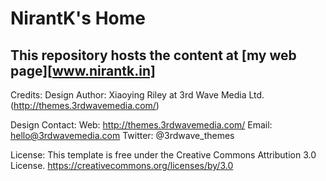 NirantK's Home
=================
This repository hosts the content at [my web page][www.nirantk.in] 
---

Credits:
Design Author: Xiaoying Riley at 3rd Wave Media Ltd. (http://themes.3rdwavemedia.com/)

Design Contact:
Web: http://themes.3rdwavemedia.com/
Email: hello@3rdwavemedia.com
Twitter: @3rdwave_themes

License: This template is free under the Creative Commons Attribution 3.0 License.
https://creativecommons.org/licenses/by/3.0